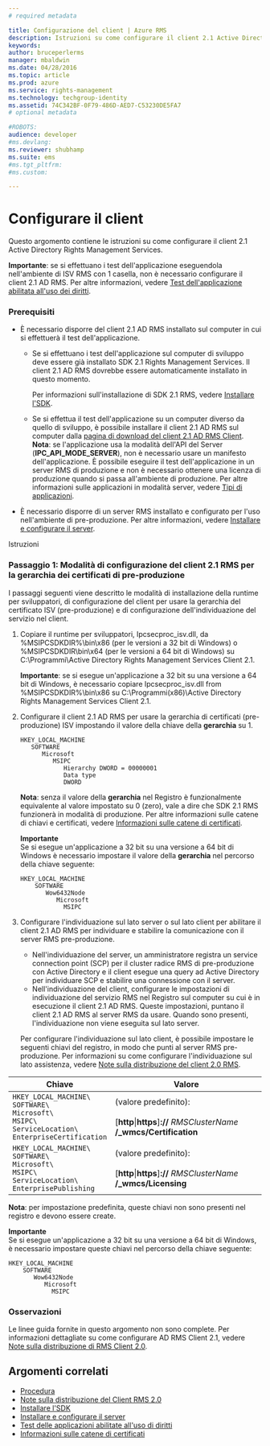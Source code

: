 ```yaml
---
# required metadata

title: Configurazione del client | Azure RMS
description: Istruzioni su come configurare il client 2.1 Active Directory Rights Management Services.
keywords:
author: bruceperlerms
manager: mbaldwin
ms.date: 04/28/2016
ms.topic: article
ms.prod: azure
ms.service: rights-management
ms.technology: techgroup-identity
ms.assetid: 74C342BF-0F79-486D-AED7-C53230DE5FA7
# optional metadata

#ROBOTS:
audience: developer
#ms.devlang:
ms.reviewer: shubhamp
ms.suite: ems
#ms.tgt_pltfrm:
#ms.custom:

---
```


# Configurare il client

Questo argomento contiene le istruzioni su come configurare il client 2.1 Active Directory Rights Management Services.

**Importante**: se si effettuano i test dell'applicazione eseguendola nell'ambiente di ISV RMS con 1 casella, non è necessario configurare il client 2.1 AD RMS. Per altre informazioni, vedere [Test dell'applicazione abilitata all'uso dei diritti](running-your-first-application.md).

 

### Prerequisiti

-   È necessario disporre del client 2.1 AD RMS installato sul computer in cui si effettuerà il test dell'applicazione.

    -   Se si effettuano i test dell'applicazione sul computer di sviluppo deve essere già installato SDK 2.1 Rights Management Services. Il client 2.1 AD RMS dovrebbe essere automaticamente installato in questo momento.

        Per informazioni sull'installazione di SDK 2.1 RMS, vedere [Installare l'SDK](create-your-first-rights-aware-application.md).

    -   Se si effettua il test dell'applicazione su un computer diverso da quello di sviluppo, è possibile installare il client 2.1 AD RMS sul computer dalla [pagina di download del client 2.1 AD RMS Client](http://www.microsoft.com/en-us/download/details.aspx?id=38396).
        **Nota**: se l'applicazione usa la modalità dell'API del Server (**IPC\_API\_MODE\_SERVER**), non è necessario usare un manifesto dell'applicazione. È possibile eseguire il test dell'applicazione in un server RMS di produzione e non è necessario ottenere una licenza di produzione quando si passa all'ambiente di produzione. Per altre informazioni sulle applicazioni in modalità server, vedere [Tipi di applicazioni](application-types.md).

         

-   È necessario disporre di un server RMS installato e configurato per l'uso nell'ambiente di pre-produzione. Per altre informazioni, vedere [Installare e configurare il server](how-to-install-and-configure-an-rms-server.md).

Istruzioni

### Passaggio 1: Modalità di configurazione del client 2.1 RMS per la gerarchia dei certificati di pre-produzione

I passaggi seguenti viene descritto le modalità di installazione della runtime per sviluppatori, di configurazione del client per usare la gerarchia del certificato ISV (pre-produzione) e di configurazione dell'individuazione del servizio nel client.

1.  Copiare il runtime per sviluppatori, Ipcsecproc\_isv.dll, da %MSIPCSDKDIR%\\bin\\x86 (per le versioni a 32 bit di Windows) o %MSIPCSDKDIR\\bin\\x64 (per le versioni a 64 bit di Windows) su C:\\Programmi\\Active Directory Rights Management Services Client 2.1.

    **Importante**: se si esegue un'applicazione a 32 bit su una versione a 64 bit di Windows, è necessario copiare Ipcsecproc\_isv.dll from %MSIPCSDKDIR%\\bin\\x86 su C:\\Programmi(x86)\\Active Directory Rights Management Services Client 2.1.

     

2.  Configurare il client 2.1 AD RMS per usare la gerarchia di certificati (pre-produzione) ISV impostando il valore della chiave della **gerarchia** su 1.

    ```
    HKEY_LOCAL_MACHINE
       SOFTWARE
          Microsoft
             MSIPC
                Hierarchy DWORD = 00000001
                Data type
                DWORD
    ```

    **Nota**: senza il valore della **gerarchia** nel Registro è funzionalmente equivalente al valore impostato su 0 (zero), vale a dire che SDK 2.1 RMS funzionerà in modalità di produzione. Per altre informazioni sulle catene di chiavi e certificati, vedere [Informazioni sulle catene di certificati](understanding-certificate-chains.md).

    **Importante**  
    Se si esegue un'applicazione a 32 bit su una versione a 64 bit di Windows è necessario impostare il valore della **gerarchia** nel percorso della chiave seguente:

    ```
    HKEY_LOCAL_MACHINE
        SOFTWARE
           Wow6432Node
              Microsoft
                MSIPC
    ```
     

3.  Configurare l'individuazione sul lato server o sul lato client per abilitare il client 2.1 AD RMS per individuare e stabilire la comunicazione con il server RMS pre-produzione.

    -   Nell'individuazione del server, un amministratore registra un service connection point (SCP) per il cluster radice RMS di pre-produzione con Active Directory e il client esegue una query ad Active Directory per individuare SCP e stabilire una connessione con il server.
    -   Nell'individuazione del client, configurare le impostazioni di individuazione del servizio RMS nel Registro sul computer su cui è in esecuzione il client 2.1 AD RMS. Queste impostazioni, puntano il client 2.1 AD RMS al server RMS da usare. Quando sono presenti, l'individuazione non viene eseguita sul lato server.

    Per configurare l'individuazione sul lato client, è possibile impostare le seguenti chiavi del registro, in modo che punti al server RMS pre-produzione. Per informazioni su come configurare l'individuazione sul lato assistenza, vedere [Note sulla distribuzione del client 2.0 RMS](https://TechNet.Microsoft.Com/en-us/library/jj159267(WS.10).aspx).

|Chiave|Valore|
|---|-----|
|`HKEY_LOCAL_MACHINE\`<br>`SOFTWARE\`<br>`Microsoft\`<br>`MSIPC\`<br>`ServiceLocation\`<br>`EnterpriseCertification`|(valore predefinito):<br><br> [**http**&#124;**https**]**://** *RMSClusterName* **/_wmcs/Certification**|
|`HKEY_LOCAL_MACHINE\`<br>`SOFTWARE\`<br>`Microsoft\`<br>`MSIPC\`<br>`ServiceLocation\`<br>`EnterprisePublishing`|(valore predefinito):<br><br> [**http**&#124;**https**]**://** *RMSClusterName* **/_wmcs/Licensing**|


**Nota**: per impostazione predefinita, queste chiavi non sono presenti nel registro e devono essere create.
     
**Importante**  
    Se si esegue un'applicazione a 32 bit su una versione a 64 bit di Windows, è necessario impostare queste chiavi nel percorso della chiave seguente:


    HKEY_LOCAL_MACHINE
        SOFTWARE
           Wow6432Node
              Microsoft
                MSIPC
    

### Osservazioni

Le linee guida fornite in questo argomento non sono complete. Per informazioni dettagliate su come configurare AD RMS Client 2.1, vedere [Note sulla distribuzione di RMS Client 2.0](https://TechNet.Microsoft.Com/en-us/library/jj159267(WS.10).aspx).

## Argomenti correlati


* [Procedura](how-to-use-msipc.md)
* [Note sulla distribuzione del Client RMS 2.0](https://TechNet.Microsoft.Com/en-us/library/jj159267(WS.10).aspx)
* [Installare l'SDK](create-your-first-rights-aware-application.md)
* [Installare e configurare il server](how-to-install-and-configure-an-rms-server.md)
* [Test delle applicazioni abilitate all'uso di diritti](running-your-first-application.md)
* [Informazioni sulle catene di certificati](understanding-certificate-chains.md)
 

 


<!--HONumber=Apr16_HO4-->


